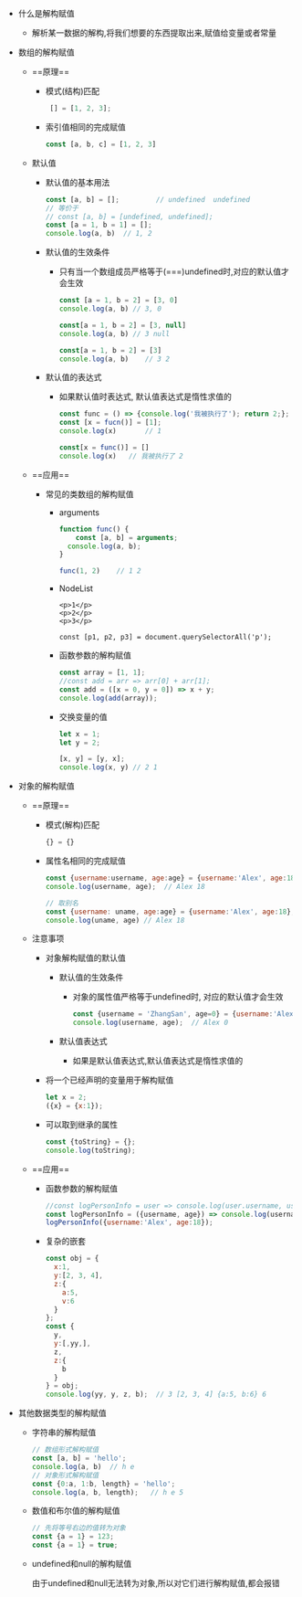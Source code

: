 - 什么是解构赋值

  - 解析某一数据的解构,将我们想要的东西提取出来,赋值给变量或者常量

- 数组的解构赋值

  - ==原理==

    - 模式(结构)匹配

      ```js
       [] = [1, 2, 3];
      ```

    - 索引值相同的完成赋值

      ```js
      const [a, b, c] = [1, 2, 3]
      ```

  - 默认值

    - 默认值的基本用法

      ```js
      const [a, b] = [];         // undefined  undefined
      // 等价于
      // const [a, b] = [undefined, undefined];
      const [a = 1, b = 1] = [];
      console.log(a, b)  // 1, 2
      ```

    - 默认值的生效条件

      - 只有当一个数组成员严格等于(===)undefined时,对应的默认值才会生效

        ```js
        const [a = 1, b = 2] = [3, 0]
        console.log(a, b) // 3, 0
        
        const[a = 1, b = 2] = [3, null]
        console.log(a, b) // 3 null
        
        const[a = 1, b = 2] = [3]
        console.log(a, b)    // 3 2
        ```

    - 默认值的表达式

      - 如果默认值时表达式, 默认值表达式是惰性求值的

        ```js
        const func = () => {console.log('我被执行了'); return 2;};
        const [x = fucn()] = [1];
        console.log(x)       // 1
        
        const[x = func()] = []
        console.log(x)   // 我被执行了 2
        ```

  - ==应用==

    - 常见的类数组的解构赋值

      - arguments

        ```js
        function func() {
        	const [a, b] = arguments;
          console.log(a, b);
        }
        
        func(1, 2)    // 1 2
        
        ```

      - NodeList

        ```
        <p>1</p>
        <p>2</p>
        <p>3</p>
        
        const [p1, p2, p3] = document.querySelectorAll('p');
        ```

      - 函数参数的解构赋值

        ```js
        const array = [1, 1];
        //const add = arr => arr[0] + arr[1];
        const add = ([x = 0, y = 0]) => x + y;
        console.log(add(array));
        ```

      - 交换变量的值

        ```js
        let x = 1;
        let y = 2;
        
        [x, y] = [y, x];
        console.log(x, y) // 2 1
        ```

        

- 对象的解构赋值

  - ==原理==

    - 模式(解构)匹配

      ```js
      {} = {}
      ```

    - 属性名相同的完成赋值

      ```js
      const {username:username, age:age} = {username:'Alex', age:18};
      console.log(username, age);  // Alex 18
      
      // 取别名
      const {username: uname, age:age} = {username:'Alex', age:18};
      console.log(uname, age) // Alex 18
      ```

  - 注意事项

    - 对象解构赋值的默认值

      - 默认值的生效条件

        - 对象的属性值严格等于undefined时, 对应的默认值才会生效

          ```js
          const {username = 'ZhangSan', age=0} = {username:'Alex'};
          console.log(username, age);  // Alex 0
          ```

      - 默认值表达式

        - 如果是默认值表达式,默认值表达式是惰性求值的

    - 将一个已经声明的变量用于解构赋值

      ```js
      let x = 2;
      ({x} = {x:1});
      ```

    - 可以取到继承的属性

      ```js
      const {toString} = {};
      console.log(toString);
      ```

  - ==应用==

    - 函数参数的解构赋值

      ```js
      //const logPersonInfo = user => console.log(user.username, user.age);
      const logPersonInfo = ({username, age}) => console.log(username, age);
      logPersonInfo({username:'Alex', age:18});
      ```

    - 复杂的嵌套

      ```js
      const obj = {
        x:1,
        y:[2, 3, 4],
        z:{
          a:5,
          v:6
        }
      };
      const {
        y,
        y:[,yy,],
        z,
        z:{
          b
        }
      } = obj;
      console.log(yy, y, z, b);  // 3 [2, 3, 4] {a:5, b:6} 6
      ```

      

- 其他数据类型的解构赋值

  - 字符串的解构赋值

    ```js
    // 数组形式解构赋值
    const [a, b] = 'hello';
    console.log(a, b)  // h e
    // 对象形式解构赋值
    const {0:a, 1:b, length} = 'hello';  
    console.log(a, b, length);   // h e 5
    ```

  - 数值和布尔值的解构赋值

    ```js
    // 先将等号右边的值转为对象
    const {a = 1} = 123;
    const {a = 1} = true;
    ```

  - undefined和null的解构赋值

    由于undefined和null无法转为对象,所以对它们进行解构赋值,都会报错

    